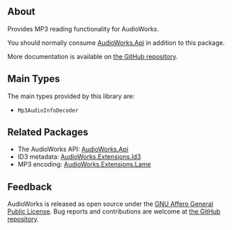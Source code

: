 ## About

Provides MP3 reading functionality for AudioWorks.

You should normally consume [AudioWorks.Api](https://www.nuget.org/packages/AudioWorks.Api/) in addition to this package.

More documentation is available on [the GitHub repository](https://github.com/jherby2k/AudioWorks).

## Main Types

The main types provided by this library are:

* `Mp3AudioInfoDecoder`

## Related Packages

* The AudioWorks API: [AudioWorks.Api](https://www.nuget.org/packages/AudioWorks.Api/)
* ID3 metadata: [AudioWorks.Extensions.Id3](https://www.nuget.org/packages/AudioWorks.Extensions.Id3/)
* MP3 encoding: [AudioWorks.Extensions.Lame](https://www.nuget.org/packages/AudioWorks.Extensions.Lame/)

## Feedback

AudioWorks is released as open source under the [GNU Affero General Public License](https://github.com/jherby2k/AudioWorks/blob/main/LICENSE). Bug reports and contributions are welcome at [the GitHub repository](https://github.com/jherby2k/AudioWorks).